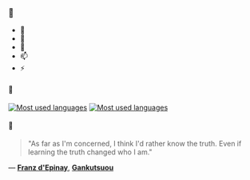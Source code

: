 ### 👋

- 🔭
- 🌱
- 💬
- 📫
- ⚡

#### 🧏

[![Most used languages](https://github-readme-stats-aynah.vercel.app/api/top-langs/?username=aynh&theme=solarized-dark&langs_count=6&layout=compact&hide_title=true)](https://github.com/anuraghazra/github-readme-stats#gh-dark-mode-only)
[![Most used languages](https://github-readme-stats-aynah.vercel.app/api/top-langs/?username=aynh&theme=solarized-light&langs_count=6&layout=compact&hide_title=true)](https://github.com/anuraghazra/github-readme-stats#gh-light-mode-only)

#### 💬

> "As far as I'm concerned, I think I'd rather know the truth. Even if learning the truth changed who I am."

&mdash; [**Franz d'Epinay**](https://myanimelist.net/character.php?q=Franz%20d'Epinay&cat=character), [**Gankutsuou**](https://myanimelist.net/search/all?q=Gankutsuou&cat=all)
